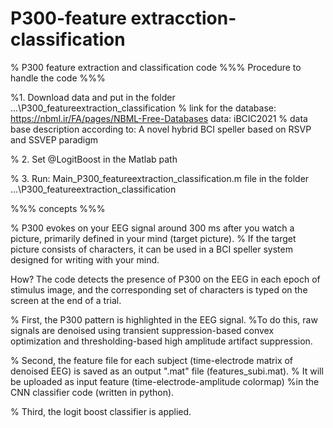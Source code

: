 # P300-feature extracction-classification

% P300 feature extraction and classification code
%%% Procedure to handle the code %%%

%1. Download data and put in the folder ...\P300_featureextraction_classification
%  link for the database: https://nbml.ir/FA/pages/NBML-Free-Databases data: iBCIC2021 
% data base description according to: A novel hybrid BCI speller based on RSVP and SSVEP paradigm

% 2. Set @LogitBoost in the Matlab path

% 3. Run: Main_P300_featureextraction_classification.m file in the folder ...\P300_featureextraction_classification



%%% concepts %%%

% P300 evokes on your EEG signal around 300 ms after you watch 
a picture, primarily defined in your mind (target picture).
% If the target picture consists of characters, it can be used in a BCI speller system designed for writing with your mind.

How? The code detects the presence of P300 on the EEG in each epoch of stimulus image, and the corresponding set of characters is typed on the screen at the end of a trial.

% First, the P300 pattern is highlighted in the EEG signal. 
%To do this, raw signals are denoised using transient suppression-based convex optimization and thresholding-based high amplitude artifact suppression.

% Second, the feature file for each subject (time-electrode matrix of denoised EEG) is saved as an output ".mat" file (features_subi.mat). 
% It will be uploaded as input feature (time-electrode-amplitude colormap)
%in the CNN classifier code (written in python).
 
% Third, the logit boost classifier is applied.
